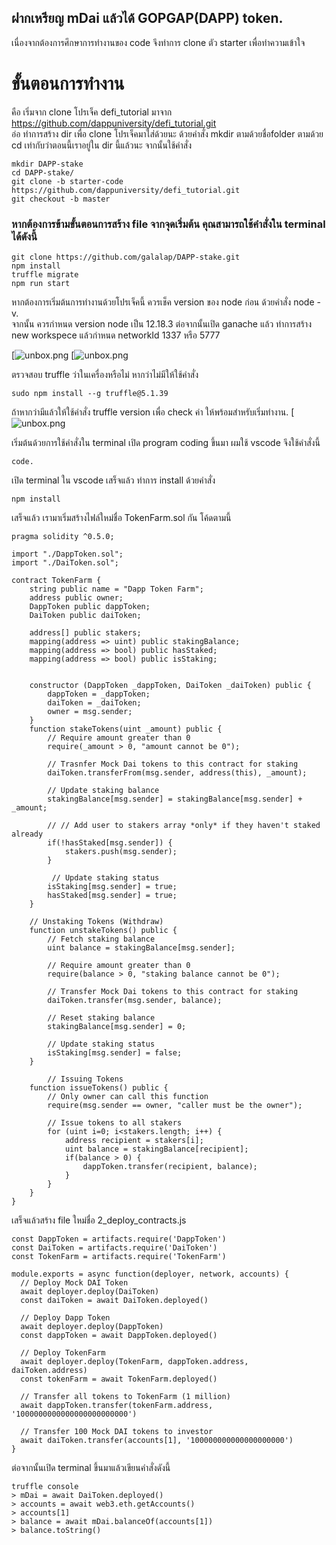 ## ฝากเหรียญ mDai แล้วได้ GOPGAP(DAPP) token. 
เนื่องจากต้องการศึกษาการทำงานของ code จึงทำการ clone ตัว starter เพื่อทำความเข้าใจ

# ขั้นตอนการทำงาน
คือ เริ่มจาก clone โปรเจ็ค defi_tutorial มาจาก https://github.com/dappuniversity/defi_tutorial.git  
อ่อ ทำการสร้าง dir เพื่อ clone โปรเจ็คมาใส่ด้วยนะ ด้วยคำสั่ง mkdir ตามด้วยชื่อfolder  ตามด้วย cd เท่ากับว่าตอนนี้เราอยู่ใน dir นี้แล้วนะ 
จากนั้นใช้คำสั่ง 
```
mkdir DAPP-stake
cd DAPP-stake/
git clone -b starter-code https://github.com/dappuniversity/defi_tutorial.git
git checkout -b master 
```
### หากต้องการข้ามขั้นตอนการสร้าง file จากจุดเริ่มต้น คุณสามารถใช้คำสั่งใน terminal ได้ดังนี้
```
git clone https://github.com/galalap/DAPP-stake.git
npm install
truffle migrate
npm run start
```
หากต้องการเริ่มต้นการทำงานด้วยโปรเจ็คนี้ ควรเช็ค version ของ node ก่อน ด้วยคำสั่ง node -v.  
จากนั้น ควรกำหนด version node เป็น 12.18.3
ต่อจากนั้นเปิด ganache แล้ว ทำการสร้าง new workspece แล้วกำหนด networkId 1337 หรือ 5777 

[![unbox.png](https://i.postimg.cc/MTM5wsjK/Screen-Shot-2564-01-15-at-17-04-43.png)
[![unbox.png](https://i.postimg.cc/Lsrftmn2/Screen-Shot-2564-01-15-at-17-04-36.png)

ตรวจสอบ truffle ว่าในเครื่องหรือไม่ หากว่าไม่มีให้ใช้คำสั่ง
```
sudo npm install --g truffle@5.1.39
```
ถ้าหากว่ามีแล้วให้ใช้คำสั่ง truffle version เพื่อ check ค่า ให้พร้อมสำหรับเริ่มทำงาน. 
[![unbox.png](https://i.postimg.cc/cLfFt2N1/138284470-777593626175114-932504662699652668-n.png)

เริ่มต้นด้วยการใช้คำสั่งใน terminal เปิด program coding ขึ้นมา ผมใช้ vscode จึงใช้คำสั่งนี้
```
code.
```
เปิด terminal ใน vscode เสร็จแล้ว ทำการ install ด้วยคำสั่ง
```
npm install
```
เสร็จแล้ว เรามาเริ่มสร้างไฟล์ใหม่ชื่อ TokenFarm.sol กัน โค้ดตามนี้
```
pragma solidity ^0.5.0;

import "./DappToken.sol";
import "./DaiToken.sol";

contract TokenFarm {
    string public name = "Dapp Token Farm";
    address public owner;
    DappToken public dappToken;
    DaiToken public daiToken;

    address[] public stakers;
    mapping(address => uint) public stakingBalance;
    mapping(address => bool) public hasStaked;
    mapping(address => bool) public isStaking;


    constructor (DappToken _dappToken, DaiToken _daiToken) public {
        dappToken = _dappToken;
        daiToken = _daiToken;
        owner = msg.sender;
    }
    function stakeTokens(uint _amount) public {
        // Require amount greater than 0
        require(_amount > 0, "amount cannot be 0");

        // Trasnfer Mock Dai tokens to this contract for staking
        daiToken.transferFrom(msg.sender, address(this), _amount);

        // Update staking balance
        stakingBalance[msg.sender] = stakingBalance[msg.sender] + _amount;

        // // Add user to stakers array *only* if they haven't staked already
        if(!hasStaked[msg.sender]) {
            stakers.push(msg.sender);
        }

         // Update staking status
        isStaking[msg.sender] = true;
        hasStaked[msg.sender] = true;
    }

    // Unstaking Tokens (Withdraw)
    function unstakeTokens() public {
        // Fetch staking balance
        uint balance = stakingBalance[msg.sender];

        // Require amount greater than 0
        require(balance > 0, "staking balance cannot be 0");

        // Transfer Mock Dai tokens to this contract for staking
        daiToken.transfer(msg.sender, balance);

        // Reset staking balance
        stakingBalance[msg.sender] = 0;

        // Update staking status
        isStaking[msg.sender] = false;
    }

        // Issuing Tokens
    function issueTokens() public {
        // Only owner can call this function
        require(msg.sender == owner, "caller must be the owner");

        // Issue tokens to all stakers
        for (uint i=0; i<stakers.length; i++) {
            address recipient = stakers[i];
            uint balance = stakingBalance[recipient];
            if(balance > 0) {
                dappToken.transfer(recipient, balance);
            }
        }
    }
}
```
เสร็จแล้วสร้าง file ใหม่ชื่อ 2_deploy_contracts.js

```
const DappToken = artifacts.require('DappToken')
const DaiToken = artifacts.require('DaiToken')
const TokenFarm = artifacts.require('TokenFarm')

module.exports = async function(deployer, network, accounts) {
  // Deploy Mock DAI Token
  await deployer.deploy(DaiToken)
  const daiToken = await DaiToken.deployed()

  // Deploy Dapp Token
  await deployer.deploy(DappToken)
  const dappToken = await DappToken.deployed()

  // Deploy TokenFarm
  await deployer.deploy(TokenFarm, dappToken.address, daiToken.address)
  const tokenFarm = await TokenFarm.deployed()

  // Transfer all tokens to TokenFarm (1 million)
  await dappToken.transfer(tokenFarm.address, '1000000000000000000000000')

  // Transfer 100 Mock DAI tokens to investor
  await daiToken.transfer(accounts[1], '100000000000000000000')
}
```
ต่อจากนั้นเปิด terminal ขึ้นมาแล้วเขียนคำสั่งดังนี้
```
truffle console
> mDai = await DaiToken.deployed()
> accounts = await web3.eth.getAccounts()
> accounts[1]
> balance = await mDai.balanceOf(accounts[1])
> balance.toString()
```



















